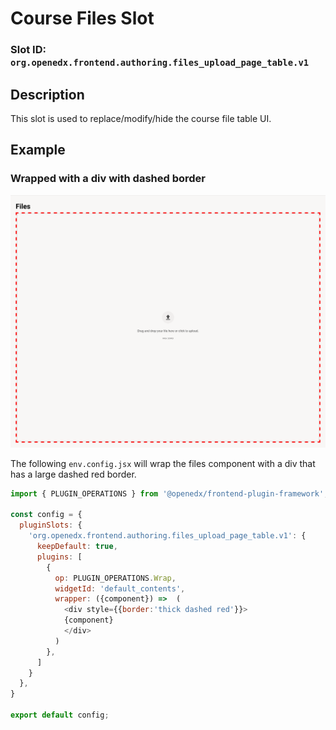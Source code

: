 # Course Files Slot

### Slot ID: `org.openedx.frontend.authoring.files_upload_page_table.v1`

## Description

This slot is used to replace/modify/hide the course file table UI.

## Example

### Wrapped with a div with dashed border

![Red Border around Files UI](./screenshot_files_border_wrap.png)

The following `env.config.jsx` will wrap the files component with a div that has a large dashed
red border.

```js
import { PLUGIN_OPERATIONS } from '@openedx/frontend-plugin-framework';

const config = {
  pluginSlots: {
    'org.openedx.frontend.authoring.files_upload_page_table.v1': {
      keepDefault: true,
      plugins: [
        {
          op: PLUGIN_OPERATIONS.Wrap,
          widgetId: 'default_contents',
          wrapper: ({component}) =>  (
            <div style={{border:'thick dashed red'}}>
            {component}
            </div>
          )
        },
      ]
    }
  },
}

export default config;
```
